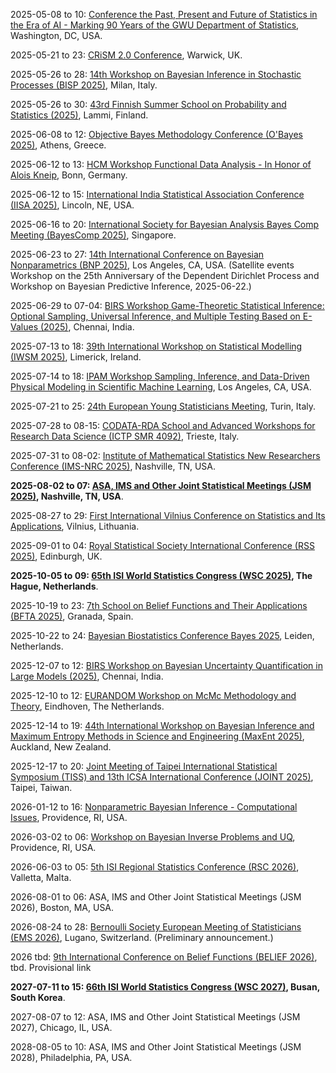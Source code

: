 2025-05-08 to 10: [Conference the Past, Present and Future of Statistics in the Era of AI - Marking 90 Years of the GWU Department of Statistics](https://statistics.columbian.gwu.edu/gw-stat-90), Washington, DC, USA.

2025-05-21 to 23: [CRiSM 2.0 Conference](https://warwick.ac.uk/fac/sci/statistics/news/crism-event2025), Warwick, UK.

2025-05-26 to 28: [14th Workshop on Bayesian Inference in Stochastic Processes (BISP 2025)](https://-web.org/event-detail/436), Milan, Italy.

2025-05-26 to 30: [43rd Finnish Summer School on Probability and Statistics (2025)](https://fdnss.fi/43rd-finnish-summer-school-on-probability-and-statistics/), Lammi, Finland.

2025-06-08 to 12: [Objective Bayes Methodology Conference (O'Bayes 2025)](https://obayes25.aueb.gr), Athens, Greece.

2025-06-12 to 13: [HCM Workshop Functional Data Analysis - In Honor of Alois Kneip](https://www.mathematics.uni-bonn.de/hcm/events/workshops-conferences/workshop_functional-data-analysis-a), Bonn, Germany.

2025-06-12 to 15: [International India Statistical Association Conference (IISA 2025)](https://www.intindstat.org/conference2025/index), Lincoln, NE, USA.

2025-06-16 to 20: [International Society for Bayesian Analysis Bayes Comp Meeting (BayesComp 2025)](https://bayescomp2025.sg), Singapore.

2025-06-23 to 27: [14th International Conference on Bayesian Nonparametrics (BNP 2025)](https://bnp14.org), Los Angeles, CA, USA. (Satellite events Workshop on the 25th Anniversary of the Dependent Dirichlet Process and Workshop on Bayesian Predictive Inference, 2025-06-22.)

2025-06-29 to 07-04: [BIRS Workshop Game-Theoretic Statistical Inference: Optional Sampling, Universal Inference, and Multiple Testing Based on E-Values (2025)](https://birs.ca/events/2025/5-day-workshops/25w5482), Chennai, India.

2025-07-13 to 18: [39th International Workshop on Statistical Modelling (IWSM 2025)](https://iwsm2025.ie), Limerick, Ireland.

2025-07-14 to 18: [IPAM Workshop Sampling, Inference, and Data-Driven Physical Modeling in Scientific Machine Learning](https://ipam.ucla.edu/programs/workshops/sampling-inference-and-data-driven-physical-modeling-in-scientific-machine-learning-2/), Los Angeles, CA, USA.

2025-07-21 to 25: [24th European Young Statisticians Meeting](https://sites.google.com/view/eysmtorino2025/), Turin, Italy.

2025-07-28 to 08-15: [CODATA-RDA School and Advanced Workshops for Research Data Science (ICTP SMR 4092)](https://indico.ictp.it/event/10857), Trieste, Italy.

2025-07-31 to 08-02: [Institute of Mathematical Statistics New Researchers Conference (IMS-NRC 2025)](https://nrc2025.github.io/), Nashville, TN, USA.

**2025-08-02 to 07: [ASA, IMS and Other Joint Statistical Meetings (JSM 2025)](https://ww2.amstat.org/meetings/jsm/2025/), Nashville, TN, USA**.

2025-08-27 to 29: [First International Vilnius Conference on Statistics and Its Applications](https://www.statistics-vilniusconference.eu/), Vilnius, Lithuania.

2025-09-01 to 04: [Royal Statistical Society International Conference (RSS 2025)](https://rss.org.uk/training-events/conference-2025/), Edinburgh, UK.

**2025-10-05 to 09: [65th ISI World Statistics Congress (WSC 2025)](https://isi-next.org/conferences/isi-wsc2025/), The Hague, Netherlands**.

2025-10-19 to 23: [7th School on Belief Functions and Their Applications (BFTA 2025)](https://www.bfasociety.org/BFTA2025/), Granada, Spain.

2025-10-22 to 24: [Bayesian Biostatistics Conference Bayes 2025](https://www.bayes-pharma.org/), Leiden, Netherlands.

2025-12-07 to 12: [BIRS Workshop on Bayesian Uncertainty Quantification in Large Models (2025)](https://birs.ca/events/2025/5-day-workshops/25w5329), Chennai, India.

2025-12-10 to 12: [EURANDOM Workshop on McMc Methodology and Theory](https://eurandom.tue.nl/event/methodology-and-theory-mcmc/), Eindhoven, The Netherlands.

2025-12-14 to 19: [44th International Workshop on Bayesian Inference and Maximum Entropy Methods in Science and Engineering (MaxEnt 2025)](https://maxent2025.co.nz), Auckland, New Zealand.

2025-12-17 to 20: [Joint Meeting of Taipei International Statistical Symposium (TISS) and 13th ICSA International Conference (JOINT 2025)](https://www3.stat.sinica.edu.tw/joint2025/), Taipei, Taiwan.

2026-01-12 to 16: [Nonparametric Bayesian Inference - Computational Issues](https://icerm.brown.edu/program/topical_workshop/tw-26-bnp), Providence, RI, USA.

2026-03-02 to 06: [Workshop on Bayesian Inverse Problems and UQ](https://icerm.brown.edu/program/semester_program_workshop/sp-s26-w2), Providence, RI, USA.

2026-06-03 to 05: [5th ISI Regional Statistics Conference (RSC 2026)](https://www.isi-next.org/conferences/isi-rsc-malta-2026/), Valletta, Malta.

2026-08-01 to 06: ASA, IMS and Other Joint Statistical Meetings (JSM 2026), Boston, MA, USA.

2026-08-24 to 28: [Bernoulli Society European Meeting of Statisticians (EMS 2026)](https://bernoullisociety.org/organization/erc/ems), Lugano, Switzerland. (Preliminary announcement.)

2026 tbd: [9th International Conference on Belief Functions (BELIEF 2026)](https://www.bfasociety.org/), tbd. Provisional link

**2027-07-11 to 15: [66th ISI World Statistics Congress (WSC 2027)](https://isi-next.org/conferences/isi-wsc2027), Busan, South Korea**.

2027-08-07 to 12: ASA, IMS and Other Joint Statistical Meetings (JSM 2027), Chicago, IL, USA.

2028-08-05 to 10: ASA, IMS and Other Joint Statistical Meetings (JSM 2028), Philadelphia, PA, USA.

